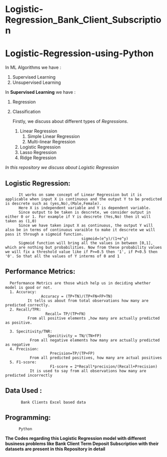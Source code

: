 # Logistic-Regression_Bank_Client_Subscription

# Logistic-Regression-using-Python

 In ML Algorithms we have :
1. Supervised Learning
2. Unsupervised Learning


In **Supervised Learning** we have :
1. Regression
2. Classification

     Firstly, we discuss about different types of *Regressions*.
      1. Linear Regression
          1. Simple Linear Regression
          2. Multi-linear Regression
      2. Logistic Regression
      3. Lasso Regression 
      4. Ridge Regression
     
     
 *In this repository we discuss about Logistic Regression*
 
 ## Logistic Regression:
          It works on same concept of Linear Regression but it is applicable when input X is continuous and the output Y to be predicted is descrete such as (yes,No),(Male,Female).
          Here X is independent variable and Y is dependent variable.
          Since output to be taken is descrete, we consider output in either 0 or 1. For example if Y is descrete (Yes,No) then it will taken as (1,0)
          Since we have taken input X as continuous, the output Y will also be in terms of continuous varaible to make it descrete we will pass it through a sigmoid function.
                                      sigmoid=(e^y)/(1+e^y)
          Sigmoid function will bring all the values in between [0,1], which are nothing but probabilities. Now from these probability values we will fix a threshold value like if P>=0.5 then '1', if P<0.5 then '0'. So that all the values of Y interms of 0 and 1
          
## Performance Metrics:
      Performance Metrics are those which help us in deciding whether model is good or not.
      1. Accuracy: 
                    Accuracy = (TP+TN)/(TP+FN+FP+TN)
              It tells us about from total observations how many are predicted correctly.
      2. Recall/TPR:
                      Recall= TP/(TP+FN)
              From all positive elements ,how many are actually predicted as positive.
      
      3. Specitivity/TNR:
                       Specitivity = TN/(TN+FP)
               From all negative elements how many are actually predicted as negative
      4. Precision:
                        Precision=TP/(TP+FP)
               From all predicted positives, how many are actual positives
      5. F1-score:
                        F1-score = 2*Recall*precision/(Recall+Precision)
               It is used to say from all observations how many are predicted incorrectly
 
 


## Data Used :
           Bank Clients Excel based data
          
## Programming: 
          Python
 
 
**The Codes regarding this Logistic Regression model with different business problems like Bank Client Term Deposit Subscription with their datasets are present in this Repository in detail**
          
